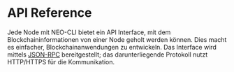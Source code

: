 # API Reference

Jede Node mit NEO-CLI bietet ein API Interface, mit dem Blockchaininformationen von einer Node geholt werden können. Dies macht es einfacher, Blockchainanwendungen zu entwickeln. Das Interface wird mittels [JSON-RPC](http://wiki.geekdream.com/Specification/json-rpc_2.0.html) bereitgestellt; das darunterliegende Protokoll nutzt HTTP/HTTPS für die Kommunikation. 